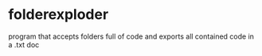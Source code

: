 # folderexploder
program that accepts folders full of code and exports all contained code in a .txt doc
